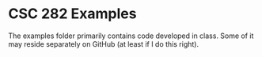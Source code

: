 CSC 282 Examples
================

The examples folder primarily contains code developed in class.  Some
of it may reside separately on GitHub (at least if I do this right).
